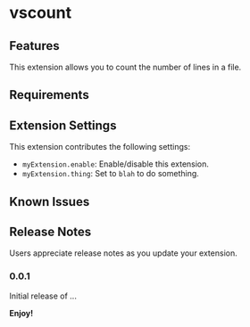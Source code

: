 # vscount 


## Features

This extension allows you to count the number of lines in a file.

## Requirements


## Extension Settings

This extension contributes the following settings:

* `myExtension.enable`: Enable/disable this extension.
* `myExtension.thing`: Set to `blah` to do something.

## Known Issues


## Release Notes

Users appreciate release notes as you update your extension.

### 0.0.1

Initial release of ...


**Enjoy!**
